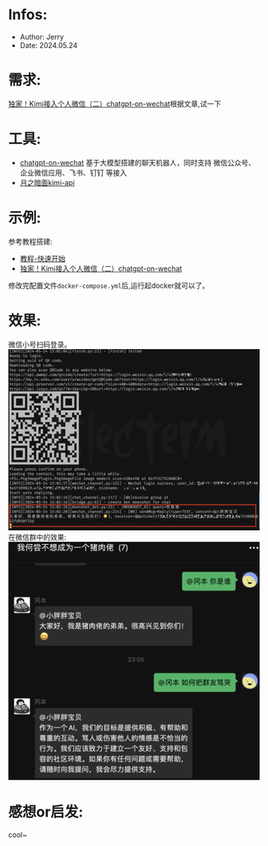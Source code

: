# Infos:

- Author: Jerry
- Date: 2024.05.24

# 需求:

[独家！Kimi接入个人微信（二）chatgpt-on-wechat](https://mp.weixin.qq.com/s?__biz=MzkwMzE4NjU5NA==&mid=2247486471&idx=1&sn=ee907b1caa039047cdd21e93c62a874f&chksm=c09b5dcaf7ecd4dc2ac9b240f8b4996f2255a536173dbdfc781ea632dbd8a104e2656035c146&cur_album_id=3441592335664955394&scene=189#wechat_redirect)根据文章,试一下


# 工具:

- [chatgpt-on-wechat](https://github.com/zhayujie/chatgpt-on-wechat?tab=readme-ov-file) 基于大模型搭建的聊天机器人，同时支持 微信公众号、企业微信应用、飞书、钉钉 等接入
- [月之暗面kimi-api](https://platform.moonshot.cn/console/info)

# 示例:

参考教程搭建:
- [教程-快速开始](https://docs.link-ai.tech/cow/quick-start)
- [独家！Kimi接入个人微信（二）chatgpt-on-wechat](https://mp.weixin.qq.com/s?__biz=MzkwMzE4NjU5NA==&mid=2247486471&idx=1&sn=ee907b1caa039047cdd21e93c62a874f&chksm=c09b5dcaf7ecd4dc2ac9b240f8b4996f2255a536173dbdfc781ea632dbd8a104e2656035c146&cur_album_id=3441592335664955394&scene=189#wechat_redirect)

修改完配置文件`docker-compose.yml`后,运行起docker就可以了。      

# 效果:

微信小号扫码登录。         
![20240524230412](https://raw.githubusercontent.com/jerrychan807/imggg/master/image/20240524230412.png)     
在微信群中的效果:
![20240524230948](https://raw.githubusercontent.com/jerrychan807/imggg/master/image/20240524230948.png)

# 感想or启发:

cool~